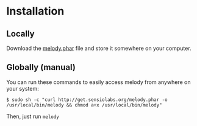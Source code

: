 Installation
============

Locally
-------

Download the [melody.phar](http://get.sensiolabs.org/melody.phar) file and store
it somewhere on your computer.

Globally (manual)
-----------------

You can run these commands to easily access melody from anywhere on your system:

    $ sudo sh -c "curl http://get.sensiolabs.org/melody.phar -o /usr/local/bin/melody && chmod a+x /usr/local/bin/melody"

Then, just run `melody`
